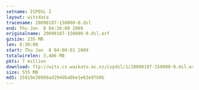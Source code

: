 ```yaml
---
setname: ISPDSL I
layout: witsdata
tracename: 20090107-150000-0.dsl
end: Thu Jan  8 04:30:00 2009
originalname: 20090107-150000-0.dsl.erf
gzsize: 235 MB
len: 0:30:00
start: Thu Jan  8 04:00:01 2009
totalwirelen: 3,406 MB
pkts: 7 million
download: ftp://wits.cs.waikato.ac.nz/ispdsl/1/20090107-150000-0.dsl.erf.gz
size: 555 MB
md5: 25819e30968ad294d6a0be1e63e97b0b
---
```

